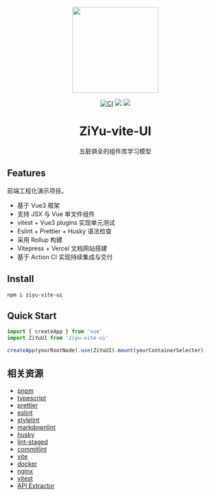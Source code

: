 <p align="center">
  <img src="https://github.com/xinxin971225/ziyu-vite-ui/blob/master/assets/catdidi.png" style="width:200px" />

</p>
<p align="center">
  <a href="https://github.com/xinxin971225/ziyu-vite-ui/actions/workflows/ci.yml"><img src="https://github.com/xinxin971225/ziyu-vite-ui/actions/workflows/ci.yml/badge.svg?branch=master" alt="CI"></a>
  <img src="https://img.shields.io/github/license/xinxin971225/ziyu-vite-ui" />
  <a href="https://codecov.io/gh/xinxin971225/ziyu-vite-ui" > <img src="https://codecov.io/gh/xinxin971225/ziyu-vite-ui/branch/master/graph/badge.svg?token=3MLCRCJDJB"/></a>
</p>

<h1 align="center">ZiYu-vite-UI</h1>

<p align="center">
五脏俱全的组件库学习模型
</p>

## Features

前端工程化演示项目。

- 基于 Vue3 框架
- 支持 JSX 与 Vue 单文件组件
- vitest + Vue3 plugins 实现单元测试
- Eslint + Prettier + Husky 语法检查
- 采用 Rollup 构建
- Vitepress + Vercel 文档网站搭建
- 基于 Action CI 实现持续集成与交付

## Install

```
npm i ziyu-vite-ui
```

## Quick Start

```js
import { createApp } from 'vue'
import ZiYuUI from 'ziyu-vite-ui'

createApp(yourRootNode).use(ZiYuUI).mount(yourContainerSelecter)
```

## 相关资源

- [pnpm](https://pnpm.io/zh)
- [typescript](https://www.tslang.cn/samples/index.html)
- [prettier](https://prettier.io/)
- [eslint](https://cn.eslint.org/)
- [stylelint](https://stylelint.bootcss.com/)
- [markdownlint](https://github.com/DavidAnson/markdownlint)
- [husky](https://typicode.github.io/husky/#/)
- [lint-staged](https://github.com/okonet/lint-staged)
- [commitlint](https://github.com/conventional-changelog/commitlint)
- [vite](https://cn.vitejs.dev/)
- [docker](https://github.com/ThomasLiu/docker-learn)
- [nginx](https://nginx.org/en/docs/)
- [vitest](https://cn.vitest.dev/)
- [API Extractor](https://api-extractor.com/)
